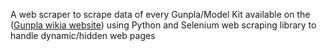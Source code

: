 A web scraper to scrape data of every Gunpla/Model Kit available on the ([Gunpla wikia website](https://gunpla.fandom.com/wiki/Gunplapedia)) using Python and Selenium web scraping library to handle dynamic/hidden web pages
